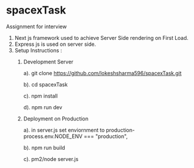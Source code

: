 # spacexTask
Assignment for interview

1. Next js framework used to achieve Server Side rendering on First Load.
2. Express js is used on server side.
3. Setup Instructions :
    1. Development Server
        
       a). git clone https://github.com/lokeshsharma596/spacexTask.git

       b). cd spacexTask

       c). npm install

       d). npm run dev

    2. Deployment on Production

        a). in server.js set enviornment to production- process.env.NODE_ENV === "production",

        b). npm run build

        c). pm2/node server.js



